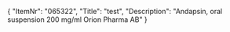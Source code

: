 {
  "ItemNr": "065322",
  "Title": "test",
  "Description": "Andapsin, oral suspension 200 mg/ml Orion Pharma AB"
}